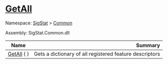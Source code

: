 # [GetAll](./FeatureDescriptor-100663416.md)

Namespace: [SigStat]() > [Common](./../README.md)

Assembly: SigStat.Common.dll

| Name | Summary  |
| ------| -----------:|
| [GetAll](./FeatureDescriptor-100663416.md) (  ) | Gets a dictionary of all registered feature descriptors
